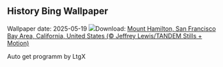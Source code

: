 ## History Bing Wallpaper
Wallpaper date: 2025-05-19
![](https://www.bing.com/th?id=OHR.MountHamilton_EN-GB1454932686_UHD.jpg&w=1000)Download: [Mount Hamilton, San Francisco Bay Area, California, United States (© Jeffrey Lewis/TANDEM Stills + Motion)](https://www.bing.com/th?id=OHR.MountHamilton_EN-GB1454932686_UHD.jpg)

Auto get programm by LtgX
